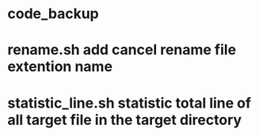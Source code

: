 # code_backup

# rename.sh add cancel rename file extention name

# statistic_line.sh statistic total line of all target file in the target directory 
